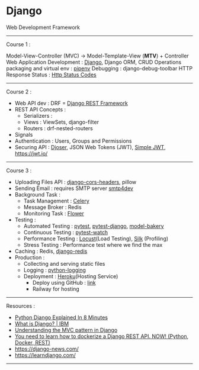 # Django 

Web Development Framework 

----
Course 1 : 

Model-View-Controller (MVC) -> Model-Template-View (**MTV**) + Controller 
Web Application Development : [Django](https://www.djangoproject.com/), Django ORM, CRUD Operations
packaging and virtual env : [pipenv](https://docs.pipenv.org/basics/#environment-management-with-pipenv) 
Debugging : django-debug-toolbar
HTTP Response Status : [Http Status Codes](https://serpwatch.io/wp-content/uploads/2022/02/HTTP-Status-Codes-Cheat-Sheet.png)

---
Course 2 :

- Web API dev : DRF = [Django REST Framework](https://www.django-rest-framework.org/)
- REST API Concepts : 
	- Serializers : 
	- Views : ViewSets, django-filter  
	- Routers : drf-nested-routers
- Signals
- Authentication : Users, Groups and Permissions
- Securing API : [Djoser](https://djoser.readthedocs.io/en/latest/getting_started.html), JSON Web Tokens (JWT), [Simple JWT](https://django-rest-framework-simplejwt.readthedocs.io/en/latest/settings.html), https://jwt.io/

----
Course 3 : 

- Uploading Files API : [django-cors-headers](https://github.com/adamchainz/django-cors-headers), pillow
- Sending Email : requires SMTP server [smtp4dev](https://github.com/rnwood/smtp4dev)
- Background Task : 
	- Task Management : [Celery](https://docs.celeryq.dev/en/stable/getting-started/introduction.html)
	- Message Broker : Redis
	- Monitoring Task : [Flower](https://flower.readthedocs.io/en/latest/)
- Testing : 
	- Automated Testing : [pytest](https://docs.pytest.org/en/7.4.x/), [pytest-django](https://pytest-django.readthedocs.io/en/latest/), [model-bakery](https://model-bakery.readthedocs.io/en/latest/)
	- Continuous Testing : [pytest-watch](https://github.com/joeyespo/pytest-watch)
	- Performance Testing : [Locust](https://docs.locust.io/en/stable/)(Load Testing), [Silk](https://silk.readthedocs.io/en/latest/) (Profiling)
	- Stress Testing : Performance test where we find the max
- Caching : Redis, [django-redis](https://github.com/jazzband/django-redis)
- Production :
	- Collecting and serving static files
	- Logging : [python-logging](https://docs.python.org/3/library/logging.html#logrecord-attributes) 
	- Deployment : [Heroku](https://devcenter.heroku.com/articles/heroku-cli)(Hosting Service) 
		- Deploy using GitHub : [link](https://www.youtube.com/watch?v=CrcN_TYLqGM&ab_channel=CodeWithArjun)
		- Railway for hosting

----
Resources :
- [Python Django Explained In 8 Minutes](https://www.youtube.com/watch?v=0sMtoedWaf0&ab_channel=DennisIvy)
- [What is Django? | IBM](https://www.youtube.com/watch?v=t_p4ZyAYyaY&ab_channel=IBMTechnology) 
- [Understanding the MVC pattern in Django](https://medium.com/shecodeafrica/understanding-the-mvc-pattern-in-django-edda05b9f43f)
- [You need to learn how to dockerize a Django REST API. NOW! (Python, Docker, REST)](https://www.youtube.com/watch?v=newaz3DA6e4&ab_channel=JesseLeonard-CloudArchitect)
- https://django-news.com/
- https://learndjango.com/

---